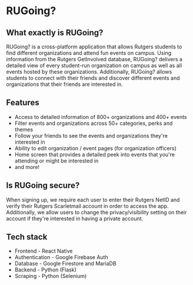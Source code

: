 # RUGoing?


## What exactly is RUGoing?

RUGoing? is a cross-platform application that allows Rutgers students to find different organizations and attend fun events on campus. Using information from the Rutgers GetInvolved database, RUGoing? delivers a detailed view of every student-run organization on campus as well as all events hosted by these organizations. Additionally, RUGoing? allows students to connect with their friends and discover different events and organizations that their friends are interested in. 

## Features
* Access to detailed information of 800+ organizations and 400+ events
* Filter events and organizations across 50+ categories, perks and themes
* Follow your friends to see the events and organizations they're interested in
* Ability to edit organization / event pages (for organization officers)
* Home screen that provides a detailed peek into events that you're attending or might be interested in
* and more!

## Is RUGoing secure?
When signing up, we require each user to enter their Rutgers NetID and verify their Rutgers Scarletmail account in order to access the app. Additionally, we allow users to change the privacy/visibility setting on their account if they're interested in having a private account. 

## Tech stack
* Frontend - React Native
* Authentication - Google Firebase Auth
* Database - Google Firestore and MariaDB
* Backend - Python (Flask)
* Scraping - Python (Selenium)
